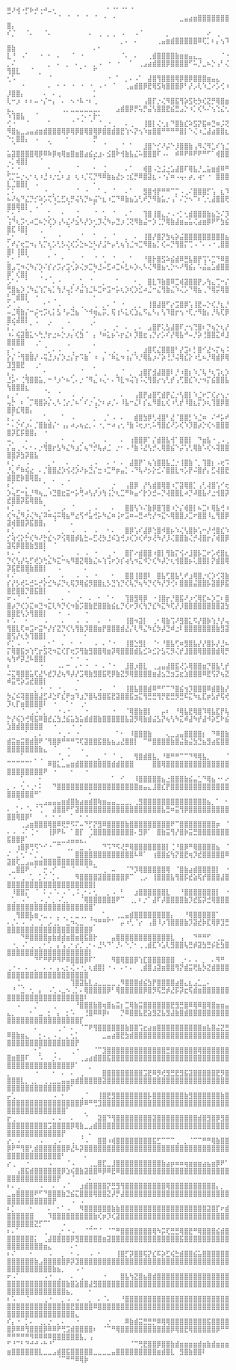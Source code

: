 ⣛⠜⢺⠐⡋⠗⡚⢐⠚⠤⢂⠀⠀⠀⠀⠀⠀⠀⠀⠀⠀⠀⠁⠈⠁⠈⠁⠈⠀⠀⠀⠀⠀⠀⠀⠀⠀⠀⠀⠀⠀⠀⠀⠀⠀⠀⠀⠀⠀⠀⠀⠀⠀⠀⠀⠀⠀⠀⠀⠀⠈⠀⠈⠀⠈⠀⠈⠀⠈⠀⠐⠀⠐⠀⠀⠀⠀⠀⠀⠀⠀⠀⠀⠀⠀⠀⠀⣀⣤⣴⣶⣿⣿⣿⣿⣿⣿⣿⣿⡄⠀⠀⠀⠀⠀⠀⠀⠀⠀⠀⠀⠀⠀⠀⠀⠀⠀⠀⠀
⠎⡈⠀⠀⠈⠄⠀⠀⠈⠄⠀⠀⠀⠀⠀⠀⠀⠀⠄⠀⢀⠀⡀⢀⠀⠠⠀⠀⠠⠈⠀⠀⠀⠀⠀⡀⠀⠀⠀⠀⠀⠀⠀⠀⠔⠀⢀⠀⠀⠀⠀⠀⠀⠀⠀⠀⠀⠀⠀⠀⠀⠀⠀⠀⠀⠀⠀⠀⠀⠀⠀⠀⠀⠀⡀⠄⠀⠄⠀⠀⠀⠀⢀⣤⣶⣾⣿⣿⣿⣿⣿⠿⢏⡁⠆⡄⢢⠹⣿⣷⠀⠀⠀⠀⠀⠀⠀⠀⠀⠀⠀⠀⠀⠀⠀⠀⠀⠄⠂
⣇⠘⠀⠠⠁⠀⠀⠐⠀⠂⠀⠄⠀⠀⠈⠀⠐⠀⠀⠀⠀⠀⠀⠀⠀⠈⠄⠀⠄⠀⠀⢀⣾⣿⣿⣿⣿⣷⣶⣶⣤⣄⣀⠀⠀⠀⠀⠈⠐⡀⠌⠀⠀⠀⠀⠀⠀⠀⡀⠀⠄⠀⡀⠀⠄⠀⡀⠀⡀⠠⠀⠐⠀⠐⠀⠀⠁⠀⢀⣠⣴⣾⣿⣿⡿⣿⣿⣿⣿⠋⠥⡘⣀⠦⡑⢠⠃⢌⢻⣿⣇⠀⠀⠈⠀⡀⠀⠀⠀⠀⠀⠀⠀⠀⠁⠀⠀⠋⠀
⢂⠡⠀⠀⠀⠀⠀⠀⠀⠈⠀⠀⠀⠀⠀⠀⠀⠀⠀⠀⠀⠀⠐⠀⠁⠀⡀⠄⠠⠁⠀⣼⣿⢻⣿⣿⣿⢿⡿⣿⡿⣿⣿⣿⣶⣤⣄⠀⠀⠀⠀⠀⠐⠀⠀⠀⠀⠀⠄⠀⠂⠐⠀⠐⠀⠐⠀⠐⠀⠠⠐⠀⠈⠀⠀⢀⣤⣾⣿⡿⣟⢿⣫⢷⣿⣿⣿⡿⠃⡜⡠⢇⠱⣈⠔⡡⢊⠰⡸⣿⣿⡄⠀⠀⠀⠀⠄⠀⠄⢀⠀⠀⠀⠀⠀⠀⠀⡁⠀
⢇⠒⡰⠀⠆⠆⠤⠐⡌⠒⡄⠀⠄⠀⠢⠐⠧⠐⠆⢀⠀⠀⠀⠀⠀⠀⠀⠀⠀⠀⢠⣿⡏⡐⢌⠻⣿⣯⢻⡵⣫⢗⡳⢎⣝⡛⢿⣿⣶⣄⡀⠀⠀⠀⠀⠀⠀⠀⠀⠀⠀⢀⡀⣀⣀⣀⣀⣀⣀⡀⠀⠀⠀⣠⣾⣿⡿⡛⢥⡛⣬⢣⣿⣿⣟⣮⣛⣠⡑⠰⡁⢎⠣⠌⢢⢑⣌⢂⠱⢹⣿⣧⠀⠀⠈⠀⠀⠀⠀⠀⠀⠀⠀⢀⠐⠄⠂⡗⠂
⢊⠐⠀⠀⠈⠀⠀⠀⠀⠁⠀⠀⠀⠀⠈⠀⠈⠀⠈⠀⠈⢀⠐⢀⠀⠀⠄⢀⠀⠀⢸⣿⡇⢌⢂⡆⠙⣿⣷⣎⠵⣫⡝⣯⠶⣙⠶⡨⢝⠻⣿⣦⣀⣠⣤⣴⣶⣾⣿⣿⣿⢿⡿⢿⡿⣿⢿⣿⢿⡿⣿⣿⣾⣿⣟⢱⠢⡝⢢⠱⣶⣿⣿⠛⠛⠛⠛⣿⡇⠑⢌⠰⣈⣼⣴⣿⣿⣆⠑⡂⣿⣿⡄⠀⠠⠀⠀⡀⠀⠀⠀⠂⠀⠀⠀⠀⠀⡛⠀
⠀⠈⠀⠀⠀⠀⠀⠀⠀⠈⠀⠀⠀⠀⠀⠀⠀⠀⠀⠀⠀⠈⠀⠀⡀⠈⠀⠁⠀⠀⣸⣿⠑⡊⠜⡬⠑⡸⣿⣿⣷⢠⠻⢌⠻⣁⠎⢱⣈⣥⣽⣿⣿⣿⣿⢿⡿⠿⠷⡿⢶⢿⣶⣿⣶⣿⣴⣮⣔⣰⠄⣪⣿⠗⢺⣷⣧⣌⠥⣿⣿⣿⠏⠠⠄⠀⠾⠿⠟⠿⠟⠟⠛⠋⠁⢾⣿⣿⠠⡁⢾⣿⡇⠀⠀⠈⠀⠀⠀⠀⠀⠀⠀⠀⠀⠀⠀⠁⠀
⡁⠂⠐⠀⠀⠀⠀⠀⠀⠂⠀⢀⠀⠀⠀⠈⠀⠀⠀⠂⠀⢈⠀⠀⠀⠀⠄⠁⠀⠀⢾⣿⠠⣑⣨⣐⣡⣼⣿⠏⢿⣧⡘⣀⣥⣶⣾⠿⠛⢋⡉⠥⡐⢄⠂⢆⠰⣘⠰⡐⣂⠆⣰⠀⢆⠰⡈⢍⡙⠻⠿⣷⣦⣜⡢⢐⣎⡛⠿⣿⣽⣆⠠⠐⡌⠶⠠⢤⠄⡴⡀⢴⠂⠐⠀⣿⣿⣿⣇⣈⣿⣿⡇⠀⠠⠀⠀⠀⠀⠀⠀⠀⠀⠀⠀⠀⠀⠂⠀
⡁⠅⠀⠀⠈⠀⠀⠀⠐⠀⡀⠀⠀⠀⠀⠈⠀⠐⠀⠀⠁⠠⠀⠈⠀⠀⠄⠁⠀⠀⣻⣿⢺⡟⠛⠛⠉⡉⠠⢀⠌⣿⣿⣿⡋⢡⠀⣆⠹⠦⠜⢦⠙⣌⡙⡊⠵⡡⢍⠱⣁⣋⢆⡛⢬⢣⡙⠦⣬⠑⣆⠰⣉⠙⠿⣷⣦⣡⢃⠞⡙⠻⣷⣥⡐⢠⠁⠌⡑⠢⠉⠆⢁⢂⣼⣿⣿⢟⣿⣿⢿⣿⡇⠀⠠⠈⠀⠀⠈⠀⠀⠈⠀⠀⠀⠀⠀⠁⠀
⡁⢂⠈⠀⠀⠁⠀⠀⠀⡁⠀⠀⠂⠀⠀⢈⠀⠀⠀⠈⠀⢁⠀⠈⠀⠀⠄⠁⠀⠀⢹⣿⢸⣿⣄⡐⠠⠐⡁⢂⣾⣿⣿⣿⣷⣦⣑⠌⡹⢨⠙⢆⡩⢂⠴⣉⠦⡑⢎⡱⢠⠣⣌⠜⣢⠣⡜⡱⢂⡹⢌⠳⡤⣙⡰⢈⢝⠻⣷⣬⠒⡱⢈⡙⢿⣷⣼⣶⣤⣥⢌⣴⣶⡿⠟⠋⣳⣮⣿⣏⠸⣿⡇⠀⠀⢀⠀⠈⠀⠀⠀⠈⠀⠀⠀⠀⠀⠁⠀
⣁⠂⠀⠀⠁⠀⠀⠀⠄⠀⠀⠐⠀⠀⠀⢀⠈⠀⠀⠁⠀⠠⠀⠈⠀⠀⡀⠀⠄⠀⢸⣿⡜⣿⡝⣳⢦⡵⣬⣿⣿⣿⣿⣿⣿⣿⣿⣿⣦⡁⠞⡌⢖⣉⠲⡄⢣⡉⢆⡡⢃⡣⢌⢎⡡⣑⠦⣑⠣⡜⣨⠓⡤⢃⢦⢱⣈⠲⣉⠻⣿⣦⡁⢎⠤⡙⢻⣿⡍⢉⠠⠈⠄⠠⠐⢀⣿⣿⣿⠇⢸⣿⡇⠀⠀⠀⠀⠈⢀⠀⠀⠈⠀⠀⠀⠀⠀⠁⠀
⡁⠂⠈⠀⠈⠀⠀⠀⠀⠁⠀⠀⠂⠀⢀⠀⠈⠀⠀⠈⠀⢁⠀⠈⠀⢀⠀⠁⠀⠀⠘⣿⡗⣿⣫⠵⣮⣾⠿⣛⣧⣿⡟⢩⠡⣉⠙⠿⣿⣿⣠⢉⠲⢌⠳⡌⡱⠌⡎⡔⡩⡔⣩⢂⡵⢌⡲⣉⠳⣘⠤⣋⠴⣉⠦⣃⠦⡱⢄⠣⢌⠻⣿⣦⢂⡑⠢⠜⢻⣮⡄⠡⣬⣤⣡⣾⣿⣿⡿⠁⢎⣿⡇⠀⠀⢈⠀⢀⠀⠀⠀⠈⠀⠀⠀⠀⠀⠁⠀
⡡⠁⠂⠀⠁⠀⠀⠀⠈⠀⠄⠐⠀⠀⢀⠀⢁⠀⠈⠀⠀⡀⠀⠀⠁⠀⠀⠀⠂⡀⠀⣿⣇⠹⣷⣿⠿⣉⢾⣽⣿⣿⡟⡠⢳⣄⢉⠒⡌⢛⣿⣦⡱⢈⠳⣌⢱⡉⢦⡁⢳⡘⢤⡃⠜⣬⢱⣈⠧⣉⠖⣩⠒⡥⢆⡱⢎⡱⣊⠴⣈⠒⣌⢻⣷⣌⠱⢌⡡⠙⢿⣦⢀⠙⢿⡭⢿⣿⣃⠉⣾⣿⡇⠀⠐⠀⠀⠀⢀⠀⠀⠈⠀⠀⠀⠀⠀⠂⠀
⡡⠈⢀⠀⠈⠀⠀⠀⠂⠁⠀⠠⠀⠀⢀⠀⢀⠀⠀⢀⠀⡀⠄⠈⠀⠐⠀⠀⡀⡀⠀⢸⣿⣼⣿⠋⡔⣩⣿⡿⢡⢸⣟⠤⡑⢎⡘⣆⡘⠤⣈⢿⣷⡌⠒⡬⢒⡩⢆⡅⣣⠘⡤⣙⣦⠀⠑⠺⢶⣄⡭⡀⢯⢰⠣⣅⢎⣱⣄⠫⣄⠣⡄⢣⠹⣿⡖⢢⠐⢏⡐⠻⣷⡄⡘⢧⢏⡿⣿⣔⣼⣿⡇⠀⢈⠀⠀⢀⠀⠀⠀⢀⠀⠀⠀⠀⠀⡁⠀
⡅⡈⠀⠀⡀⠁⠀⠀⠀⠁⠀⠀⠄⠀⢀⠀⢀⠀⠈⠀⠀⢀⠀⢀⠂⠀⠄⠀⡀⠄⠀⣠⣿⡟⢅⣣⣼⣿⠏⡐⢢⢙⣿⠆⡙⢦⡑⢆⡜⠰⠄⢮⣽⣿⣅⠢⢓⡘⡖⣐⠦⡑⡰⡄⢎⣳⠈⠀⡄⠘⠶⣅⡦⠡⡖⣌⠆⡹⣿⣖⢠⡙⡔⡡⠎⡜⢿⣧⠚⠤⡘⡵⢘⣿⣿⣍⠾⣸⣿⣿⣿⣿⠀⠀⢀⠂⠀⠀⠀⠀⠀⢀⠀⠀⠀⠀⠀⡀⠀
⡄⠂⢀⠀⠀⡀⠀⠀⠈⡀⠄⠠⠀⠀⢀⠀⠀⠀⡀⠀⠀⢀⠀⢀⠀⠀⠠⠀⡀⠀⣰⣿⢏⣌⣿⣿⣿⠃⡜⣩⠆⡃⣿⠊⣜⠢⡍⢦⠨⡕⡌⠐⢻⣿⣿⡜⠠⢭⣘⡰⡌⡱⣐⡌⡖⠩⣷⠀⠰⠀⡄⠈⠷⣅⠲⢰⡌⠱⡘⢿⣧⡰⠌⡵⢘⡘⢬⢿⣎⡕⠰⣃⠦⡘⢿⣾⡿⢿⣹⣻⣿⣟⠀⠀⢀⠂⠀⠀⠀⠀⠀⠀⠀⠀⠀⠀⠀⡀⠀
⡄⡉⠀⠀⡀⠀⠀⠀⠂⠀⠀⠀⠀⠀⢀⠀⠈⠀⠀⢀⠀⢀⠀⠀⡀⠈⠀⡀⠀⣰⣿⡏⣺⣼⣿⣿⠇⡘⠰⣿⡆⠱⡈⢧⠘⢆⢩⢆⡱⣘⡥⠂⢈⢻⣿⣿⣥⡀⠒⠘⡰⠑⠦⢁⠄⡐⠈⠻⣄⠰⢄⠂⠄⠹⣇⠲⢬⢱⠨⢌⢻⣿⡔⢢⢃⡞⢠⢋⣿⣎⠱⡐⠲⡍⣮⣿⣿⣧⢳⣿⣿⣿⣆⠀⠀⠀⢀⠀⠀⠀⠀⠀⠀⠀⠀⠀⠀⠀⠀
⡄⡀⠂⠀⢀⠀⠀⠀⠀⡁⠀⠈⠀⠀⠠⠀⢀⠀⠀⡀⠀⠀⠀⠀⠀⠄⠀⠀⢠⣿⡟⣴⣿⢋⣾⡟⣌⡐⢣⣿⡇⠱⣈⠖⡉⢎⡔⢢⡐⢤⡓⠀⠆⠀⡉⢿⣿⡵⡌⢄⠣⢈⡔⡈⠦⠁⠎⡐⢠⡑⠆⡴⡈⠄⠸⣧⠒⣌⠇⡎⣄⠻⣿⣆⢎⠰⢃⡞⠸⣿⣆⡍⡱⢆⢹⣿⡿⣿⣿⡿⣎⢿⣿⡄⠀⠀⠀⠀⠀⠀⠀⠀⠀⠀⠀⠀⠀⠈⠀
⡄⡁⢀⠀⠀⡀⠀⠀⠁⡀⠀⠀⠁⠀⠠⠀⠀⠀⠀⡀⠀⢀⠁⠠⠀⠄⠀⠀⣾⣿⣳⡿⢃⢼⣿⠃⣜⠈⣿⣿⡃⠱⣈⠶⠀⠌⠚⡥⠞⠂⠄⡑⠎⡰⠄⡈⣿⣷⣾⡌⠂⢠⡄⠴⡠⢦⣔⡀⠄⠐⡀⠒⠴⢠⢂⠘⣷⠨⢖⡰⢂⠥⢻⣿⣎⠜⡡⢎⠱⡹⣿⡴⡑⢎⠢⣿⣿⣿⣿⡽⣏⡯⣿⣿⡄⠀⠐⠀⠀⠀⠀⠀⠀⠀⠀⠀⠀⠀⠀
⠤⡀⠀⠀⠄⠀⠀⠀⢀⠀⠀⠀⠂⠀⠠⠀⢀⠀⠀⡀⠀⠠⠀⠀⠀⠄⠀⢰⣿⣿⡿⠁⡌⣾⣿⣧⢺⠁⣿⣿⡇⠀⠙⣶⣧⠐⢀⠠⢀⡌⣤⢀⠐⠄⠂⠄⡐⢻⣿⡖⣣⠳⣌⠳⣰⡁⢦⠙⡚⢧⡴⣈⠀⡐⠂⠠⠘⣷⠨⣜⢣⡚⢄⢿⣿⣮⠑⡬⢡⢃⢿⣷⠡⢎⠢⢽⣿⣿⣿⣿⡽⣳⡽⣿⣧⠀⠀⠀⠀⠀⠀⠀⠀⠀⠀⠀⠀⠀⠀
⠆⡁⢀⠀⠠⠀⠀⠀⠀⡀⠂⠀⠀⠄⠀⢀⠀⠀⢀⠠⠀⠀⠄⠐⠀⠄⠀⣼⣿⡟⠁⢦⢱⣿⣿⣧⣈⡐⢸⣿⣷⠈⡀⢹⣿⡆⠠⢖⠩⡘⣄⠋⠷⢮⣔⠀⠄⡈⣿⣿⣜⡱⢪⢜⡱⠜⡦⣙⡌⣒⠰⣉⠛⡶⣤⡁⠠⠙⢧⠜⡢⡕⣊⠌⣿⣿⣇⠲⡡⡟⠬⣿⡞⡄⣋⢼⣿⣟⣾⣿⣟⡷⣿⢿⣿⡄⠀⠀⡀⠀⠀⢀⠀⠀⠀⠀⠀⠀⠀
⠆⡁⠀⠀⡀⠀⠀⠀⠁⡀⠀⠀⠂⠀⠀⠀⡀⠀⠀⠀⡀⠀⠀⡐⠀⠀⢠⣿⡿⠀⡜⢣⣾⣿⢿⣿⠰⡉⣽⢿⣿⡁⢠⢃⢼⣿⢡⠊⢖⡱⢤⣋⠒⣆⡘⠻⢦⣀⠰⣙⣿⣖⣭⠒⡥⢛⠴⢣⡜⡰⢳⢨⡑⢆⣉⠛⠷⣤⠊⡗⡱⣚⠤⡙⢼⣿⣿⣇⠴⡙⠼⣿⣧⠜⣐⢺⣿⡽⣞⣿⣿⡽⣯⢿⣿⣧⠀⠀⠀⠀⠀⠀⠀⠀⠀⠀⠀⠀⠀
⠆⡁⢀⠀⢀⠀⠀⠀⠁⡀⠀⠀⡠⠀⠈⠀⠀⠀⡀⠠⠀⠀⠀⠄⠀⠀⣿⣿⢣⠱⠌⣷⡿⣿⢹⣿⠰⡑⡌⢾⣿⡇⠦⣉⠆⢿⣧⢚⠰⢎⠲⣌⠻⡰⢌⠳⡌⠽⠶⢬⠭⢿⣦⠛⣔⢫⠚⣥⢚⡥⠳⣌⠶⢨⠖⣩⠶⠤⣛⠴⢓⡜⠲⣍⠢⢿⣿⣿⡰⣉⠖⣿⣿⠸⣄⢻⣿⡿⣽⢾⣿⣿⡽⣯⣿⣿⡄⠀⠈⠀⠀⠀⠄⠀⠀⠀⠀⠀⠀
⠆⡁⠀⠀⢀⠀⠀⠀⠀⠄⠀⠀⡀⠀⠠⠀⠀⠄⠀⠠⠀⠀⠂⠄⠀⠀⣿⡿⢡⠎⣼⡿⢑⣿⠺⣿⡦⠱⢌⢣⣿⡷⢡⠒⡜⢚⣿⣎⠱⡊⢵⢊⡕⡓⢎⠳⠜⡓⣎⠢⠝⢪⢿⣿⡾⣧⣓⠤⣋⢜⡳⣘⠮⣱⢚⡰⢎⡱⢎⠞⡲⢜⠳⡜⡸⢌⣿⣿⣷⢌⡚⢼⣿⡖⡌⢾⣿⡿⣽⢯⡿⣿⣿⣷⣻⣿⡇⠀⠈⠀⠀⠀⠀⠀⠀⠀⠀⠀⠀
⠆⠄⠐⠀⠀⠀⠀⠀⠁⡀⠀⠀⡀⠀⠀⠠⠀⠠⠀⠐⠀⠀⢀⠐⠀⠀⣿⡏⠔⣾⣿⣿⠰⣿⡇⢻⣷⡍⢪⠔⣸⣿⡧⣉⠖⡡⢞⣿⣆⡙⢎⢣⡜⢥⡋⢞⡱⢓⣌⠳⣍⠒⢦⠻⣿⣝⢿⣷⣌⠦⢱⢩⠖⡱⡎⢴⢣⠲⣍⠺⡑⢎⠳⡼⡑⢆⢺⣿⣿⡦⢅⣿⣿⡇⡝⣾⣿⢿⡽⣯⣟⣿⣿⣷⣿⣿⡇⠀⠀⠠⠀⠀⠀⠀⠀⠄⠀⠀⠀
⠆⠌⠀⠀⠈⠀⠀⠀⡀⠄⠀⠀⠄⠀⠀⠠⠀⠠⠀⠐⠀⠀⠀⠂⠀⠀⣿⣿⢸⣿⣿⠇⠀⣿⣧⢋⣿⣧⢃⠞⣰⢿⣿⡐⢎⡱⢊⢽⣷⡎⡜⡣⢞⠥⣚⠥⡚⡕⣊⠳⡬⡙⢆⢯⡹⢿⣮⡻⣿⣿⣆⡣⣙⢱⡙⢎⢧⡙⢦⠳⡙⢎⠳⡜⡹⢊⠆⣿⣿⣿⣬⣿⣿⡧⣽⣿⡿⣯⣿⣟⣿⣿⡙⣿⣯⣿⡇⠀⠀⠀⠀⠠⠀⠀⠀⠀⠀⠀⠀
⠖⠠⠈⠀⠐⠀⠀⠀⠀⠄⠀⠀⠄⠀⠀⢀⠂⠀⠄⠀⠂⠀⠁⠂⠀⠀⢹⣿⣻⢿⡿⠀⠐⢸⣿⡖⡘⣿⣯⠜⡰⢊⢿⣏⠦⡱⣉⠆⣿⣿⡴⡙⢎⡱⣍⠶⣙⠲⣍⢇⠳⡙⢎⠲⣷⡩⣿⣷⣟⣿⣿⣷⣮⣆⡙⢎⠖⡹⢎⢳⡙⣎⠳⣍⠳⢏⡜⡸⣿⣿⣿⣿⣿⣿⣿⣿⣽⣳⣿⣿⣟⢣⡱⢻⣿⣿⡇⠀⠀⠐⠀⠠⠀⠀⠀⠐⠀⠀⠀
⠆⠡⠀⠀⠂⠀⠀⠀⠠⠀⠀⠀⠄⠀⠀⠠⠀⠠⠀⠀⠄⠀⠐⠀⠀⠀⢸⣿⠲⣽⡇⠀⢀⠂⢿⣷⢩⠜⣻⣿⣅⠫⡜⣿⡷⢱⡘⡜⢤⢻⣿⣇⢏⠶⣩⠖⣭⠓⡜⡎⣝⡙⢎⢣⢻⣷⡹⣿⣿⣶⡟⣿⣿⣿⣾⣜⡌⢇⠻⣌⠳⣎⡳⡼⣙⠾⣐⠇⣿⣿⣿⣿⣿⣿⣿⣷⣻⣽⣿⢫⡜⢆⡳⢹⣿⣿⡇⠀⠀⠀⠐⠀⠀⠀⠀⠂⠀⠀⠀
⠎⡁⠠⠀⠐⠀⠀⠀⡀⠂⠁⠀⠄⠀⠂⠀⠂⠀⠀⠠⠀⠄⠈⠐⠀⠀⢸⣿⣑⣻⡇⠀⠈⠂⠘⣿⣧⢋⠶⣻⣿⣧⡜⡜⣿⡧⡜⣘⠦⡍⢿⣿⣯⡲⢱⢋⡖⣫⢝⠲⣍⢎⡏⢖⡩⢻⣷⣻⣿⣿⢿⣶⡽⢿⣿⣿⣿⣾⣧⣊⠵⣊⡕⣣⢍⡻⢌⡞⣸⣿⣿⢿⣿⣿⣿⣾⢿⡛⢦⢳⠞⡽⣘⠧⣿⣿⡇⠀⠀⠀⠀⠀⠂⠐⠀⠠⠀⠀⠀
⠆⠀⠀⠀⠀⠀⠀⠐⠀⠀⠀⠠⠄⠒⠀⠄⠂⠐⠀⠐⠀⠄⠈⠐⠀⠀⣸⣿⡰⣿⣇⠀⢀⣠⣤⣼⣿⣯⢜⡡⢿⣿⣿⣶⡙⣿⣧⢃⡞⠬⣍⢿⣿⣿⣥⢏⣜⠣⣞⡹⣜⢦⠻⡼⡜⣩⢿⣷⣻⣿⣯⢟⡿⣷⣝⡻⢿⣿⣿⣿⣿⣶⣼⣢⣙⣲⣩⣖⣱⣿⣿⣿⠿⣟⢫⡝⢦⣝⠾⣭⢛⡵⣩⣞⣿⣿⡇⠀⠀⠀⠀⠀⠀⠐⠀⠀⠀⠀⠀
⠀⠀⠀⠀⠀⠀⡀⠐⠀⠐⠀⠐⢀⠀⠀⠄⠀⠀⠀⠀⠠⠀⠀⠈⠀⠀⢸⣿⣧⣿⣿⣾⠿⠛⠋⠉⠙⣿⣮⢲⡹⣿⣿⣿⠿⣾⣿⣷⡜⡳⣌⠮⢽⣿⣿⣿⣼⣋⠼⣑⠏⣎⠟⣲⠹⣰⡙⣿⢧⣻⣿⣯⣟⣽⣿⣿⣯⣲⣍⢻⣛⣛⢻⡛⣟⣛⡻⣛⠯⣍⠳⣆⣏⡶⣣⡞⢯⢞⡹⢆⡏⣶⣿⣿⣿⣿⠇⠀⠐⠀⠀⠁⠂⠀⢀⠂⠀⠀⠀
⠀⠀⠀⠈⠀⢀⠠⠁⡀⠀⠀⠐⠠⠐⠀⠀⠀⠐⠀⠀⠀⠀⠀⠐⠀⠀⠈⢿⣿⣷⣿⡇⠀⠀⡤⠆⠀⠘⢿⣧⣟⢿⣿⠹⢿⣧⣏⡟⢧⡓⡜⢮⡱⢚⢿⣯⠿⣿⣞⣌⣳⣘⣮⣥⣳⣥⣾⣾⣿⣷⣿⣿⣿⣿⣿⣧⣽⡻⢿⣷⣾⣬⣣⡝⢦⢣⠳⣍⠾⣼⠳⡞⣼⠺⡵⣋⠗⣮⣱⣿⣾⣿⣿⣿⣿⣿⠀⠀⠐⠀⠀⠀⠐⠀⠂⠀⠀⠀⠀
⠀⠀⠀⠀⠁⠀⡀⠄⠀⠀⠀⠐⢀⠐⠀⠐⠀⠀⠀⠀⠀⠀⠀⠀⠁⠂⠀⠸⣿⣿⣿⣷⠀⠀⠀⢄⣀⣠⣤⣿⣿⣿⣿⡆⠀⠙⠿⣿⣷⣾⣭⣶⣭⣿⣾⣿⠟⠈⢻⣿⡿⠛⠛⠛⠩⢏⣽⣿⣿⣯⣿⣧⣦⣠⣜⣿⣿⡇⠀⠉⠛⣿⣿⣿⣿⣷⣿⣬⣷⣬⣳⣙⣦⣻⣴⣯⣿⣿⣿⣿⣿⣿⣿⣿⣿⣷⣄⠀⠈⠀⠀⠐⠀⠀⠠⠀⠀⠀⠀
⠀⠀⠀⠁⠀⠀⡀⢀⠀⠀⠀⠈⡀⠐⠀⠀⠀⠐⠀⠀⡀⠈⠀⠈⠀⠄⠀⠀⢻⣿⣾⣿⣧⡀⠘⠿⠛⠛⠉⠉⠙⠻⢿⣧⡀⠀⠀⠀⠈⠉⠉⠉⠉⠉⠁⠀⠀⠀⠿⣿⣅⣀⣤⣶⣾⣿⣿⣿⣿⣿⣿⣿⣾⣾⣿⣿⣿⠀⠀⠀⠀⣿⣿⢿⣿⣿⣿⣿⣿⣿⣿⣿⣿⣿⣿⣿⣿⣿⣿⣿⣿⣿⣿⣿⣿⣿⠟⠀⠐⠀⠀⠀⠂⠀⠀⠐⠀⠀⠀
⠀⠀⠀⢁⠀⠀⠀⠂⠀⠀⠀⠀⠀⠀⠀⠀⠀⠀⠀⠀⠀⠀⠀⠁⠀⠊⠀⠀⠸⣿⣿⣿⣿⣿⣦⣐⣿⣿⣿⣷⣮⣤⣁⠙⢿⣦⠐⠂⠔⡀⠠⠀⢂⠐⢀⠂⠅⠀⠀⠙⣿⣿⣿⣿⣿⣿⣿⣿⣿⣿⣿⣿⣿⣿⣿⣿⣿⣿⣶⣤⣄⣸⣿⣎⡟⣿⣿⣿⣿⣿⣿⣿⣿⣿⣿⣿⣿⣿⣿⣿⣿⣿⣿⣿⠛⠁⠀⠀⠀⠀⠀⠀⠀⠀⠀⠀⠂⠀⠀
⠀⠀⠈⠀⠀⠀⢀⣀⣠⣤⣤⣤⣶⣾⣿⣷⣴⣶⣾⣿⢷⣶⣤⣤⣀⣀⣀⡀⢀⣻⣿⣿⣿⣿⣿⣿⣿⣿⣿⣿⣿⣿⣿⣿⣦⡀⠁⠀⠂⠄⠀⡁⠂⠈⠄⠈⢈⠀⠀⣼⣿⣿⠟⠋⣽⣿⣿⣿⣿⣿⣿⣿⣿⣿⣿⣿⣿⣿⣿⣿⣿⣿⣿⣧⣛⠶⣭⢻⡿⣿⣿⣿⣿⣿⣿⣿⣿⣿⣿⣿⢿⣿⡿⠃⠀⠀⠐⠀⠂⠐⠀⠀⠁⠀⠂⠐⠀⠀⠀
⠀⠀⠀⢀⣠⣶⣿⣿⣿⢿⣿⠿⢟⡛⠫⠍⠤⠙⡋⡝⣻⠿⣿⣿⣿⣿⣷⣿⣿⣿⣿⣿⣿⣿⣿⣿⠟⠉⣿⣿⣿⣿⣿⣿⣿⣿⡶⠀⠈⠄⠠⠀⠠⠁⢈⠐⠀⠀⢸⡿⠟⠧⠀⠁⣿⡏⠀⢈⣿⣿⣿⣿⣿⣿⣿⣿⣿⠄⣻⡿⠁⠀⣿⣷⣭⢻⡜⣿⡷⣭⣛⣿⣿⣿⣿⣿⣿⣿⣯⣿⣿⡿⠁⠀⠀⠀⠀⠀⣀⣀⣀⣠⣤⣤⣄⡀⠁⠀⠀
⠀⠀⢰⣿⡿⢛⠫⠑⠊⠐⠀⠉⠀⢀⡀⠀⣀⠀⡀⠀⠀⠙⠩⠙⠫⢜⡛⢿⣿⣿⣿⣿⣿⣿⣿⡇⢈⠘⣿⡿⠛⢿⣿⣿⣿⣿⣦⠀⠈⠌⠀⡁⢂⠁⠂⡈⢀⠀⠀⠀⣀⠀⠀⠀⣿⣿⣿⣿⣿⣿⣿⣿⣿⣿⣿⣿⣿⠧⠿⠁⠀⢰⣿⣿⣮⢳⡝⣿⣟⢶⡹⣞⣿⣿⣿⣿⣿⠿⣽⣿⢏⣀⣠⣤⣶⣶⣿⣿⣿⣿⣿⣿⣿⣿⣿⣿⣷⡀⠀
⠀⣀⣿⣿⠟⠀⠁⠀⡒⢀⠊⠀⠉⠀⠈⠀⠀⠈⠀⠉⠀⢀⠀⠤⠀⠀⠈⠙⡹⢿⣿⣿⣿⣿⣿⢿⠀⠈⣿⣷⣴⣾⣿⣿⣿⣿⡇⠀⠐⠈⠠⠀⢀⠀⢁⠀⡁⠌⠀⡁⠄⠀⠀⠀⠻⣿⣿⣿⣿⣽⣿⣿⣿⣿⣿⡿⠉⠀⢀⡠⠀⢸⣿⣿⣿⣧⢻⣿⡯⣞⣵⢯⡞⣿⣿⣿⣼⣿⣿⣿⣿⣿⣿⣿⣿⣿⣿⣿⣿⣿⣿⣿⣿⣿⣿⣿⣿⡇⠀
⠀⠸⣿⣿⡍⠀⠈⠀⠅⠠⠈⠄⠠⠈⢀⠨⢀⠂⠄⢂⠀⠀⡀⠠⠀⠃⠀⠀⣰⣿⣿⣿⣿⣿⣿⣇⠀⠀⠘⣿⣿⣿⣿⣿⣿⣿⡇⠀⠐⠀⢁⠀⠠⠈⠀⡀⠠⢀⠁⡀⠠⢁⡀⠀⠀⠈⢿⣿⣿⣿⣿⣿⣿⠟⠉⠀⢀⡀⠆⡐⠁⣼⠏⡼⣿⣿⣿⣿⣷⡹⣞⣯⡽⣚⢿⣿⣿⣿⣿⣿⣿⣿⣿⣿⣿⣿⣿⣿⣿⣿⣿⣿⣿⣿⣿⣿⣿⠁⠀
⠀⠀⢻⣿⣿⣧⣶⠠⣀⢀⠀⡀⢀⠀⡀⣀⢀⡀⢀⠀⠀⠁⡀⠀⢀⣀⣤⣾⣿⣿⣿⣿⣿⣿⣿⣿⡄⠀⠀⠘⢿⣿⣿⣿⣿⣿⠁⠀⠀⠄⡈⠄⠠⠀⢁⠀⢁⠀⡠⢀⡁⠀⣁⠲⢄⣀⠀⠈⡙⠛⠛⠋⠁⠀⡤⠰⢃⠈⡔⠀⢠⣿⠸⡰⢹⣿⣿⣿⣷⡹⣽⣞⡷⣏⢿⡿⣹⣛⣿⣿⣿⣿⣿⣿⣿⣿⣿⣿⣿⣿⣿⣿⣿⣿⣿⣿⡿⠀⠀
⠀⠀⠀⠙⠿⣿⣿⣿⣿⣶⣷⣾⣾⣶⣿⣶⣿⣯⣿⡗⠀⠀⠀⣤⣿⣿⣿⣿⣿⣿⣿⣿⣿⣿⣿⣿⣇⠀⢠⠀⠀⠙⠛⠛⠋⠀⢀⣀⠀⠀⠐⡀⠠⠁⢀⠀⡀⠂⢁⠀⡄⢡⢀⠂⡔⡈⢀⠂⠄⣘⠣⠙⠁⡘⠄⠑⡈⠂⢀⢀⣾⣏⠱⣡⢇⣻⣿⣿⢧⣛⡾⣽⣳⣛⡮⣗⣳⣿⣿⣿⣿⣿⣿⣿⣿⣿⣿⣿⣿⣿⣿⣿⣿⣿⣿⣿⡇⠀⠀
⠀⠀⠀⠀⠀⠀⠙⠋⠛⠟⠟⠻⠟⠿⣿⣿⣿⡿⠏⠁⠀⠀⠀⠻⣿⢿⣿⣿⡿⢱⣏⣿⣿⣿⣿⣿⣿⠀⢀⠂⠄⠠⠀⡀⠀⠄⠻⠛⠀⢀⠐⠠⠀⠄⠀⡀⠀⠄⠠⠀⡄⢄⡂⢌⠠⠐⡀⢆⣾⣿⡇⠐⠠⠀⠄⠂⠄⠀⢀⣾⣿⣰⣽⣶⣿⣿⢻⡝⣾⣭⢟⣧⡳⣝⣾⣿⣿⣿⣿⣿⣿⣿⣿⣿⣿⣿⣿⣿⣿⣿⣿⣿⣿⣿⣿⣿⠀⠀⠀
⠀⠀⢈⡀⠀⠀⠀⠀⠀⠀⠀⠀⠀⠀⢹⣿⣽⣧⣇⣠⣀⣀⣀⣀⢀⠻⣿⣿⣿⣾⣮⣳⡟⣿⣿⣿⣿⣴⣿⣄⣆⣠⣁⣀⠄⠀⠀⠀⠀⠀⠘⠀⣈⠀⢂⠀⡄⠀⠠⢁⠠⣀⠢⢀⡁⠄⢿⣿⣿⣿⣿⡿⠃⢿⣿⣿⣿⣿⣿⡿⣿⡻⢯⣛⡾⣜⡯⡽⣖⢯⣾⣶⣿⣿⣿⣿⣿⣿⣿⣿⣿⣿⣿⣿⣿⣿⣿⣿⣿⣿⣿⣿⣿⣿⣿⠇⠀⠀⠀
⠀⠀⠠⠀⠀⠀⡈⠀⠀⠀⢀⠀⠀⠀⠀⠘⣿⣿⣿⣷⣿⢶⣿⣦⣭⡆⣉⢿⣷⣭⣿⣿⣿⣿⣿⣿⣟⣻⣛⣿⠿⢿⠿⣿⢿⣿⣶⣶⣤⣄⡀⠀⠀⠀⠂⠀⣀⠀⡂⠀⡄⠀⡂⠡⠀⠀⢘⣿⠿⠿⡿⠆⠀⠀⡙⠿⣿⣿⣧⣟⣵⣻⣝⣧⣻⣼⣷⣿⣾⣿⣿⣿⣿⣿⣿⣿⣿⣿⣿⣿⣿⣿⣿⣿⣿⣿⣿⣿⣿⣿⣿⣿⣿⣿⡏⠀⠀⠀⠀
⠀⠀⠀⠀⠀⠀⠄⠀⠀⠀⠀⢀⠐⠀⠄⠀⠈⠉⠟⢻⣿⣿⣿⣿⣿⣿⣷⣿⣿⢩⣖⣴⣶⣿⣿⣿⣿⣿⣿⣿⣿⣿⣿⣶⣧⣿⣬⣝⣛⠿⣿⣷⣶⣄⠀⠀⡂⠄⡀⠠⢀⠀⡀⢂⡁⠀⠀⠀⠀⠀⣀⣤⣴⣿⣟⣳⣾⣿⣿⣿⣿⣿⣿⣿⣿⣿⣿⣿⣿⣿⣿⣿⣿⣿⣿⣿⣿⣿⣿⣿⣿⣿⣿⣿⣿⣿⣿⣿⣿⣿⣿⣿⣿⡟⠀⠀⠀⠀⠀
⠀⠀⠀⠀⠀⠀⠂⡁⠀⠀⢀⠀⠀⠀⢀⠐⠀⠀⠀⠈⠉⣹⣿⣿⣿⣿⣿⣿⣿⣿⣿⣿⣿⣿⣿⣛⣿⣿⣿⣿⣿⣿⢿⣿⣿⣿⣿⣿⣿⣿⣶⣿⣿⠏⠀⠀⠡⠀⠀⡐⠠⠀⠀⠀⠀⢀⣠⣴⣾⣿⣿⣯⣿⣿⣿⣿⣿⣿⣿⣿⣿⣿⣿⣿⣿⣿⣿⣿⣿⣿⣿⣿⣿⣿⣿⣿⣿⣿⣿⣿⣿⣿⣿⣿⣿⣿⣿⣿⣿⣿⣿⣿⡿⠁⠀⠀⡀⠀⠀
⡀⠀⠀⠀⠀⠀⠐⠀⠀⠀⠂⠀⠄⠀⠄⠀⢀⠀⠀⠀⠀⣿⣿⣿⣿⣿⣿⣿⣿⣿⣩⣟⠿⡻⢞⣻⣛⣟⣻⣯⣽⣿⣿⣿⣿⣿⣟⡻⣿⣿⣿⣿⣇⡀⢀⡀⠀⢀⢀⣀⣀⣤⣤⣶⣾⣿⣿⣿⣿⣿⣽⣿⣿⣿⣿⣿⣿⣿⣿⣿⣿⣿⣿⣿⣿⣿⣿⣿⣿⣿⣿⣿⣿⣿⣿⣿⣿⣿⣿⣿⣿⣿⣿⣿⣿⣿⣿⣿⣿⣿⣿⡿⠁⠀⠀⠀⠀⠀⠀
⡤⢁⠀⠀⠀⠀⠀⠀⠀⠀⠠⠀⠂⠀⠀⠀⢀⠈⠀⠀⢸⣿⣟⣻⣿⣿⣿⣿⣿⣿⣿⡧⣿⣿⣿⣿⣿⣿⣿⣷⣻⣿⣿⣿⣿⣿⣿⣷⣿⣿⣿⣿⣿⣿⣿⣿⣿⣿⣿⣿⣿⣿⣿⣿⣿⡿⠿⠛⢛⣹⣿⣿⣿⣿⣿⣿⣿⣿⣿⣿⣿⣿⣿⣿⣿⣿⣿⣿⣿⣿⣿⣿⣿⣿⣿⣿⣿⣿⣿⣿⣿⣿⣿⣿⣿⣿⣿⣿⣿⣿⣿⠁⠀⠀⠀⡀⠀⠀⠀
⡖⢀⠀⠀⠀⠀⠀⠀⠀⠀⠄⠠⠀⠀⠄⠀⠀⠈⠀⠀⣽⣿⠙⢻⣿⣿⣿⣿⣿⣿⣿⣿⣽⣿⣿⣿⣿⣿⣿⣿⣿⣿⣾⣿⣻⣿⡿⣻⣿⣿⣿⣿⣿⣿⣿⣿⣿⣿⣩⣿⣿⣿⣿⡿⢿⣷⣀⣠⣾⣿⣿⣿⣿⣿⣿⣿⣿⣿⣿⣿⣿⣿⣿⣿⣿⣿⣿⣿⣿⣿⣿⣿⣿⣿⣿⣿⣿⣿⣿⣿⣿⣿⣿⣿⣿⣿⣿⣿⣿⣿⡟⠀⠀⠀⢀⠀⠄⠀⠀
⡔⡀⠠⠀⠀⠀⠀⠠⠀⠀⢀⠠⠀⠀⢀⠀⠈⠠⠀⠀⣿⣿⠰⢾⣿⣿⣿⣿⣿⣿⣿⣿⣯⣋⠉⠉⠉⢀⠀⡀⠈⠉⠉⠛⠛⢿⣷⣿⣿⡿⠟⠛⢻⣿⢃⣾⣿⣿⣿⣿⣿⣿⡿⣜⠧⡽⣿⣿⣿⣿⣿⣿⣿⣿⣿⣿⣿⣿⣿⣿⣿⣿⣿⣿⣿⣿⣿⣿⣿⣿⣿⣿⣿⣿⣿⣿⣿⣿⣿⣿⣿⣿⣿⣿⣿⣿⣿⣿⣿⣿⠃⠀⠀⠀⠀⠄⠀⠀⠀
⡔⢀⠀⠀⠐⠀⠀⠀⠀⠠⠀⠀⠀⠈⠠⠀⠀⠀⢀⣀⣿⣏⣀⣸⣿⣿⣿⣿⣿⣿⣿⣿⣿⣿⣷⣴⡶⠶⠶⢶⣶⣶⣶⣴⣦⣶⡿⠟⠁⠀⠀⢠⣿⣯⣾⣿⣿⣿⣿⣿⣿⡿⣱⢮⣿⣷⣽⣿⣿⠿⡿⠿⣟⠿⣿⣿⣿⣿⣿⣿⣿⣿⣿⣿⣿⣿⣿⣿⣿⣿⣿⣿⣿⣿⣿⣿⣿⣿⣿⣿⣿⣿⣿⣿⣿⣿⣿⣿⣿⡟⠀⠀⠈⠀⠀⠀⠄⠀⠀
⠆⠄⢀⠀⠀⠀⠀⠠⠀⠀⠄⠀⠠⠈⠀⠀⣰⣾⣿⣿⣿⣿⡝⣛⣻⢻⣿⣿⣿⣿⣿⣿⣿⣿⣿⢿⣿⣿⣿⣿⣿⣿⣿⣿⣿⣿⡄⡀⠀⣀⣤⣿⣿⣿⣿⠟⠋⠙⣿⣿⣿⣷⣙⣮⣍⣿⣿⣿⢿⣿⣿⣝⡼⡛⣼⣿⣿⣿⣿⣿⣿⣿⣿⣿⣿⣿⣿⣿⣿⣿⣿⣿⣿⣿⣿⣿⣿⣿⣿⣿⣿⣿⣿⣿⣿⣿⣿⣿⡟⠀⠀⠀⠠⠀⠠⠀⠀⠀⠀
⠆⡁⠀⠀⠀⠂⠀⠀⠀⠄⠀⠂⠁⠠⠀⠀⠻⣿⣿⣿⣿⣿⣿⣷⣷⣿⣿⣿⣿⣿⣿⣿⣿⣿⣿⣿⣿⣿⣿⣿⣿⣿⣿⣿⣽⣿⡏⠖⣾⣿⣿⣿⣿⣿⣿⠀⠀⠀⠹⣿⣿⣿⣿⣿⣿⣿⣿⣿⣷⢎⡶⡹⢎⣽⣿⣿⣿⣿⣿⣿⣿⣿⣿⣿⣿⣿⣿⣿⣿⣿⣿⣿⣿⣿⣿⣿⣿⣿⣿⣿⣿⣿⣿⣿⣝⡋⠉⠁⠀⠀⠠⠀⠀⠀⠀⠀⢀⠀⠀
⠆⠄⠁⠀⠀⠀⠀⠀⢀⠀⠀⢀⠂⠐⠠⠀⠀⠈⠉⠉⠈⠀⠈⠉⠛⣿⣿⣿⣿⣿⣿⣿⢿⠳⡭⢏⣛⣛⢿⣿⣟⠛⢿⣿⣿⣿⣮⣾⣿⣿⣿⣿⣿⣿⣿⡅⠀⢀⣼⣿⣿⣿⣿⡿⣻⣿⣿⣿⣿⣿⣶⣽⣿⣿⣿⣿⣿⣿⣿⣿⣿⣿⣿⣿⣿⣿⣿⣯⣿⣿⣿⣿⣿⣿⣿⣿⣿⣿⣿⣿⣿⣿⣿⣿⣿⣿⣶⣄⠀⠀⠀⠀⠄⠂⠀⠀⠀⠀⠀
⠆⠌⠀⠀⠀⠂⠀⠀⠀⠠⠀⠀⡀⠀⠂⠠⠀⠀⠠⠀⠂⠀⠀⠀⢸⣿⡋⡽⣿⣿⢯⡝⣎⠯⡵⣋⢮⣓⣾⣿⣿⣮⣥⣿⣿⣿⣿⣿⣿⣿⣿⣿⣿⣿⣿⣷⣠⣿⣿⣿⣿⣿⡿⡽⣹⣿⣿⣿⣿⣿⣿⣿⣿⣿⣿⣿⣿⣿⣿⣿⣿⣿⣿⣿⣿⣿⣿⣿⣿⣿⣿⣿⣿⣿⣿⣿⣿⣿⣿⣿⣿⣿⣿⣿⣿⣿⣿⣿⣷⣦⡀⠀⠀⠠⠐⠀⠀⠀⠀
⠖⠠⠁⠀⠀⠀⠀⠀⠠⠐⠀⢀⠀⠀⠄⠀⢀⠀⠀⠀⠀⠐⠀⠀⠀⣿⣧⢳⣝⣿⣦⣿⣾⣿⣿⣿⣿⣿⣿⣿⣿⣿⣿⣿⣿⣿⣿⣿⣿⣿⣿⣿⣿⣿⣿⣿⣿⣿⣿⣿⣿⣿⣷⣿⣵⣿⣿⣼⣻⣿⣿⣿⣿⣿⣿⣿⣿⣿⣿⣿⣿⣿⣿⣿⣿⣿⣿⣿⣿⣿⣿⣿⣿⣿⣿⣿⣿⣿⣿⣿⣿⣿⣿⣿⣿⣿⣿⣿⣿⣿⣿⣦⡀⠀⠀⠀⠂⠀⠀
⠆⠡⠀⠀⠈⠀⠀⠀⢀⠐⠀⠀⡀⠠⠀⠠⠀⠀⡀⠀⠄⠈⠄⠀⠀⠘⣿⣿⣿⣿⣿⣿⣿⣿⣿⣿⣿⣿⣿⣿⣿⣿⣿⣿⣿⣿⣿⣿⣿⣿⣿⣿⣿⣿⣿⣿⣿⣿⣿⣿⣿⣿⣿⣟⣿⣿⣿⣿⠿⣿⣿⣿⣿⣿⣿⣿⣿⣿⣿⣿⣿⣿⣿⣿⣿⣿⣿⣿⣿⣿⣿⣿⣿⣿⣿⣿⣿⣿⣿⣿⣿⣿⣿⣿⣿⣿⣿⣿⣿⣿⣿⣿⣿⣄⠀⠀⠀⠀⠀
⠎⡄⠐⠀⡁⠄⠀⢀⡀⡐⠀⡀⠄⠀⠀⠐⠀⠀⠀⠀⠀⠀⡐⠀⠀⠀⠿⣷⣾⣭⣛⣛⡛⠿⢿⢿⣿⣿⣿⣿⣿⣿⣿⣿⣯⣿⣿⣿⣿⣿⡿⠿⠿⢻⣿⣿⣿⡿⠿⠿⠟⢛⣩⣾⣿⣿⣿⣿⠆⠀⠈⠉⠛⢿⣿⣿⣿⣿⣿⣿⣿⣿⣿⣿⣿⡿⢿⣿⣟⢿⣿⣿⣿⣿⣿⡿⠛⠛⠛⠛⠛⠛⠛⠻⠿⠿⠿⠿⣿⣿⣿⣿⣿⣿⣧⡀⢠⠀⠀
⠋⠘⠉⠃⠙⠚⠚⠐⠓⠘⠁⠀⠀⠀⠀⠀⠀⠀⠀⠀⠀⠀⠀⠀⠀⠀⠀⠈⠉⢛⣟⣿⣿⡿⣿⣿⣷⣾⣶⣶⣶⣶⣾⣶⣷⣾⣶⣶⣶⣶⣿⣿⣿⣿⣿⣿⣇⣀⣀⣠⣾⣿⣯⣿⣿⣿⣿⣿⣀⣀⣀⣀⣤⣿⣿⣿⣿⣿⣿⣿⣿⣿⣶⣾⣿⣇⠀⣻⣿⣷⣿⣿⠇⠀⠀⠀⠀⠀⠀⠀⠀⠀⠀⠀⠀⠀⠀⠀⠀⠈⠉⠛⠛⠿⢿⡷⠀⠀⠀
